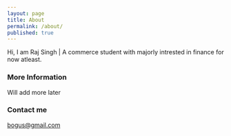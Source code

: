 ```yaml
---
layout: page
title: About
permalink: /about/
published: true
---
```


Hi, I am Raj Singh | A commerce student with majorly intrested in finance for now atleast. 

### More Information

Will add more later

### Contact me

[bogus@gmail.com](mailto:bogus@gmail.com)
